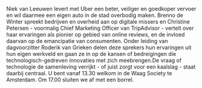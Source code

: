Niek van Leeuwen levert met Uber een beter, veiliger en goedkoper vervoer en wil daarmee een eigen auto in de stad overbodig maken. Brenno de Winter spreekt bedrijven en overheid aan op digitale missers en Christine Petersen - voormalig Chief Marketing Officer van TripAdvisor - vertelt over haar ervaringen als pionier op gebied van online reviews, en de invloed daarvan op de emancipatie van consumenten.
Onder leiding van dagvoorzitter Roderik van Grieken delen deze sprekers hun ervaringen uit hun eigen werkveld en gaan ze in op de kansen of bedreigingen die technologisch-gedreven innovaties met zich meebrengen.De vraag of technologie de samenleving verrijkt - of juist zorgt voor een kaalslag - staat daarbij centraal.
U bent vanaf 13.30 welkom in de Waag Society te Amsterdam. Om 17.00 sluiten we af met een borrel. 
